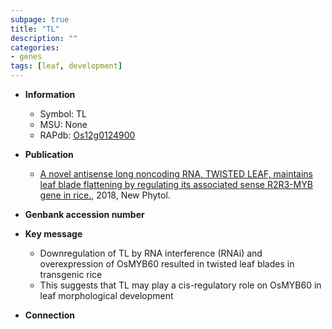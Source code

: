 ```yaml
---
subpage: true
title: "TL"
description: ""
categories:
- genes
tags: [leaf, development]
---
```


* **Information**  
    + Symbol: TL  
    + MSU: None  
    + RAPdb: [Os12g0124900](http://rapdb.dna.affrc.go.jp/viewer/gbrowse_details/irgsp1?name=Os12g0124900)  

* **Publication**  
    + [A novel antisense long noncoding RNA, TWISTED LEAF, maintains leaf blade flattening by regulating its associated sense R2R3-MYB gene in rice.](http://www.ncbi.nlm.nih.gov/pubmed?term=A+novel+antisense+long+noncoding+RNA,+TWISTED+LEAF,+maintains+leaf+blade+flattening+by+regulating+its+associated+sense+R2R3-MYB+gene+in+rice.%5BTitle%5D), 2018, New Phytol.

* **Genbank accession number**  

* **Key message**  
    + Downregulation of TL by RNA interference (RNAi) and overexpression of OsMYB60 resulted in twisted leaf blades in transgenic rice
    + This suggests that TL may play a cis-regulatory role on OsMYB60 in leaf morphological development

* **Connection**  



